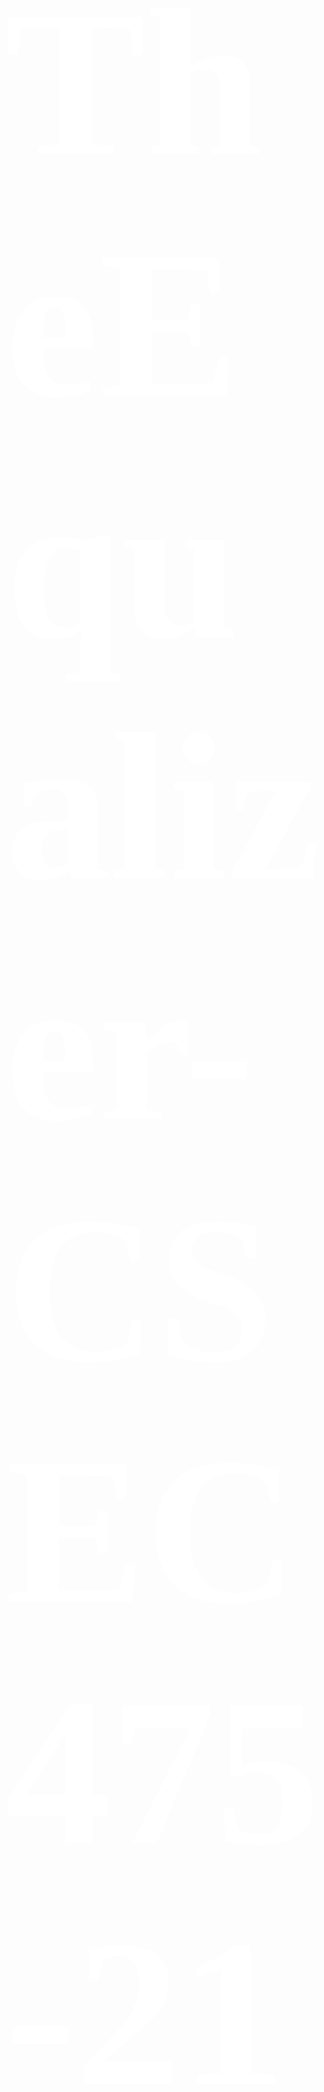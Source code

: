 <span style="color:#fff; font-family: 'Times New Roman'; font-size: 12em;">

# TheEqualizer-CSEC475-2171-Lee
Project utilizes the Nessus API to pull scans from server to record numbers and display charts and graphs using plotly.

The Equalizer creates additional visualization for Nessus Reports. It helps people who are not technologically inclined better understand the data the Nessus Report displays. This project is designed to help companies who are hired to perform penetration testing and vulnerability scans who use the Nessus Vulnerability Scanner; give their client better visualizations for both the pentester and the client.

# Current Version
1. Operating System - MacOS High Sierra 10.13
2. Nessus Server Version - 6.11.2
3. Python Version - 2.7.14


# Contact Information
For Updates/Modifications/Applause/etc.
<ul>
<li>Creator: Wesley Lee</li>
<li>Email: wtl5736@rit.edu</li>
</ul>

# Table of Contents
		A. Create a Plotly Account
		B. How to Find Plotly API Key
		C. How to Install Requirements
		D. How to Install Nessus
			Section 1. MacOS
			Section 2. Linux
		E. How to Install Python 2.7.14
		F. How to start The Equalizer
			Section 1. MacOS and Linux
		G. How to Find Nessus IP/URL, Port Number, and Report ID


## A. Create a Plotly Account

1. Go to https://plot.ly/
2. Click on "Log In" at the top right of the webpage
3. If you already have an account sign in; if you don't click on 
	the "Sign Up" tab.
4. Fill out the necessary log in information


## B. How to Find Plotly API Key

1. Login to your plotly account at https://plot.ly/
2. Once logged in you should see your username at the top right of the 
	webpage; hover your cursor over you username to see the drop down menu
3. Click on "Settings"
4. On the left side of the webpage click on "API Keys"
5. Under username on the right side of the webpage you should see 
	the section "API Keys"
6. The API Key is hidden; click on "Regenerate Key"
7. This will regenerate a new API Key
8. You will need your username and  the API Key when you run setup.py
9. Information:
   * Red Arrow = Plotly Username
   * Blue Arror = Plotly API Key

![picture](/Pictures/Plotly_Info.png)


## C. How to Install Requirements

1. Open Terminal 
2. Change the directory to TheEqualizer-CSEC475-2171-Lee
	-> "cd TheEqualizer-CSEC475-2171-Lee"
3. Run the setup program
	-> "sudo python setup.py"
4. setup.py will install the necessary python modules and will ask your for 
	your plotly username and api_key (To found your api_key look 
	at Section B in the table of contents)
5. Enter in your username and API Key for Plotly
6. After the installation is finished; you will be prompted to 
	run The Equalizer program
7. Enter 'y' to run the program or 'n' to exit


## D. How to Install Nessus

###  Section 1. MacOS

1.  Go to https://www.tenable.com/products/nessus/select-your-operating-system
2.  On left side of the webpage click "MacOS"
3.  Choose your version of MacOS (click on the .dmg file to download)
	 a. After downloading the .dmg file, if you dont have an Activation Code click on 
		"Get an Activation Code" below where you select your operating system
	 b. Choose the version of Nessus you want (Home, Professional, or Manager)
	 c. You should be emailed your activation key
4.  Run the Nessus .dmg file to install
5.  Once the Tenable Nessus Server Installer is opened and running click "Continue"
6.  Then click "Continue" and "Agree" the License Agreement for Nessus
7.  Finally, click "Install" (Requires Administrator Password)
8.  After the installation is complete click "Close"
9.  You can select "Move to Trash" unless you want to keep the .dmg file
10. This will open a browser windows; click "Connect via SSL"
11. The browser will tell you the site isn't safe; but go and click "Advanced"; 
		depending on your browser add the exception or proceed to the localhost
12. Next it will bring you to the Nessus Welcome screen; click "Continue"
13. Next enter the "Username" and your "Password" for the Administrator account 
		for Nessus, then click "Next"
14. Make sure the Registration is set to "Nessus (Home, Professional, or Manager)"
15. Then enter in your activation code that should've been emailed to you, then click "Next"
16. Nessus will download the correct version based on the activation code entered
17. After the installation is finished, log in with the administrator account 
		you created when installing Nessus


###  Section 2. Linux

1.  Go to https://www.tenable.com/products/nessus/select-your-operating-system
2.  On left side of the webpage click "Linux"
3.  Choose your distribution of Linux you're running (click on the .dmg file to download)
	  a. After downloading the .dmg file, if you dont have an Activation 
			Code click on "Get an Activation Code" below where you select your operating system
	  b. Choose the version of Nessus you want (Home, Professional, or Manager)
	  c. You should be emailed your activation key
4.  Go to the folder where you downloaded the Nesuss .rpm file in a terminal
5.  Enter "sudo rpm -ivh Nessus-version_number.rpm" (Requires Administrator Password)
	 - For example (CentOS), "sudo rpm -ivh Nessus-6.11.2-es7.x86_64.rpm"
6.  Enter in your Administrator password for the system
7.  After Nessus has finished installing you will need to start the server, 
		enter "systemctl start nessusd.service"
	 - To verify that the server is running enter 
		"systemctl status nessusd.service", you should see "active (running)" in green text
8.  Next, open https://localhost.localdomain:8834/ in a web browser
9.  The browser will tell you the site isn't safe; but go and click "Advanced"; 
		depending on your browser add the exception or proceed to the localhost
10.  Next it will bring you to the Nessus Welcome screen; click "Continue"
11. Next enter the "Username" and your "Password" for the Administrator 
		account for Nessus, then click "Next"
12. Make sure the Registration is set to "Nessus (Home, Professional, or Manager)"
13. Then enter in your activation code that should've been emailed to you, then click "Next"
14. Nessus will download the correct version based on the activation code entered
15. After the installation is finished, log in with the administrator account 
		you created when installing Nessus

## E. How to Install Python 2.7.14

1. Open a terminal and change the directory to the Desktop
  * "cd ~/Desktop"
2. Enter, "wget https://www.python.org/ftp/python/2.7.14/Python-2.7.14.tgz --no-check-certificate"
3. Then enter, "tar -xzf Python-2.7.14.tgz"
4. After the tar file is decompressed change to the directory that was extracted
  * "cd Python-2.7.14"
5. Next, enter in the terminal, "sudo ./configure"
6. Then, enter in the terminal, "sudo make install"
7. Finally, enter in the terminal, "sudo make altinstall"
8. To test python is the correct version, enter in the terminal, "python"
9. This should open a python terminal and at the top it should display "Python 2.7.14"

## F. How to start The Equalizer

1. Download the tool at https://github.com/wtl5736/TheEqualizer-CSEC475-2171-Lee.git; you can either:
  * Open a terminal and enter "git clone https://github.com/wtl5736/TheEqualizer-CSEC475-2171-Lee.git"; or
  * Download the zip file at https://github.com/wtl5736/TheEqualizer-CSEC475-2171-Lee.git
3. Once the tool is downloaded, Open a terminal
2. Change the directory to TheEqualizer-CSEC475-2171-Lee
	-> "cd TheEqualizer-CSEC475-2171-Lee"
3. Make sure you run setup.py before running The_Equalizer.py
  * "sudo python setup.py", then
  * "sudo python The_Equalizer.py"'
4. Enter the command "sudo python The_Equalizer.py" to run the program

**** You only Need to run setup.py the first time, unless you use a different account for Plotly **


## G. How to Find Nessus IP/URL, Port Number, and Report ID
1. Open your the Nessus Server in a web browser
2. Log in with the correct credentials
3. Click on the scan you are trying to access
4. Information:
  * Red Arrow = Nessus Server IP/URL Address
  * Blue Arrow = Nessus Server Port Number
  * Pink Arrow = Report ID Number

![picture](/Pictures/Nessus_Info.png)


</span>
